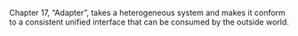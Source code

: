 Chapter 17, “Adapter”, takes a heterogeneous system and makes it
conform to a consistent unified interface that can be consumed by the
outside world.
